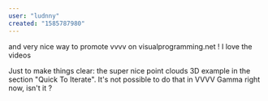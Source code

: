 ```yaml
---
user: "ludnny"
created: "1585787980"
---
```


and very nice way to promote vvvv on visualprogramming.net ! I love the videos

Just to make things clear: the super nice point clouds 3D example in the section "Quick To Iterate".
It's not possible to do that in VVVV Gamma right now, isn't it ?
